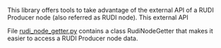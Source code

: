 This library offers tools to take advantage of the external API of a RUDI Producer node (also referred as RUDI node).
This external API 

File [rudi_node_getter.py](lib_rudi_meta/rudi_node_getter.py) contains a class RudiNodeGetter that makes it easier 
to access a RUDI Producer node data.
